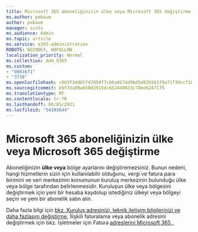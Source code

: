 ```yaml
---
title: Microsoft 365 aboneliğinizin ülke veya Microsoft 365 değiştirme
ms.author: pebaum
author: pebaum
manager: scotv
ms.audience: Admin
ms.topic: article
ms.service: o365-administration
ROBOTS: NOINDEX, NOFOLLOW
localization_priority: Normal
ms.collection: Adm_O365
ms.custom:
- "9001671"
- "3738"
ms.openlocfilehash: c903f34db5f47854f7cb6a0174d9bd5d82b561f9a71f3dccf18c9147698824b4
ms.sourcegitcommit: b5f7da89a650d2915dc652449623c78be6247175
ms.translationtype: MT
ms.contentlocale: tr-TR
ms.lasthandoff: 08/05/2021
ms.locfileid: "54103644"
---
```

# <a name="change-the-country-or-region-for-your-microsoft-365-subscription"></a>Microsoft 365 aboneliğinizin ülke veya Microsoft 365 değiştirme

Aboneliğinizin **ülke veya** bölge ayarlarını değiştiremezsiniz. Bunun nedeni, hangi hizmetlerin sizin için kullanılabilir olduğunu, vergi ve fatura para birimini ve veri merkezinin konumunun kuruluş merkezinin bulunduğu ülke veya bölge tarafından belirlenmesidir. Kuruluşun ülke veya bölgesini değiştirmek için yeni bir hesaba kaydolup istediğiniz ülkeyi veya bölgeyi seçin ve yeni bir abonelik satın alın.

Daha fazla bilgi için [bkz. Kuruluş adresinizi, teknik iletişim bilgilerinizi ve daha fazlasını değiştirme.](https://docs.microsoft.com/microsoft-365/admin/manage/change-address-contact-and-more?view=o365-worldwide) İlişkili faturalama veya abonelik adresini değiştirmek için bkz. İşletmeler için Fatura [adreslerini Microsoft 365 .](https://docs.microsoft.com/microsoft-365/commerce/billing-and-payments/change-your-billing-addresses?view=o365-worldwide) 
